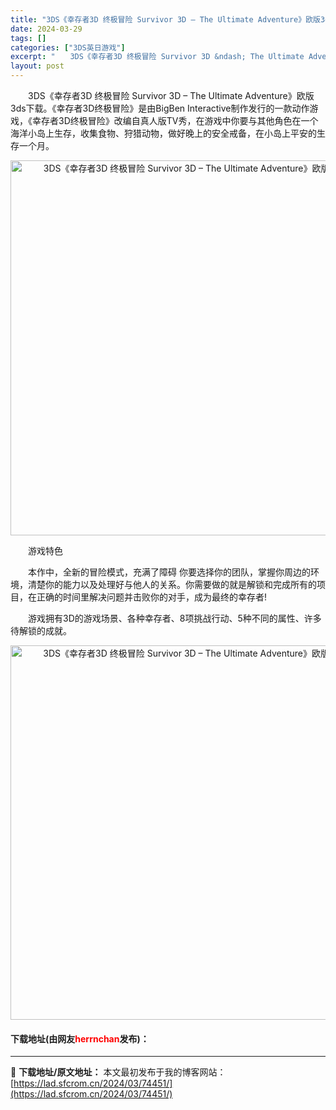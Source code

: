 ```yaml
---
title: "3DS《幸存者3D 终极冒险 Survivor 3D – The Ultimate Adventure》欧版3ds下载"
date: 2024-03-29
tags: []
categories: ["3DS英日游戏"]
excerpt: "　　3DS《幸存者3D 终极冒险 Survivor 3D &ndash; The Ultimate Adventure》欧版3ds下载。《幸存者3D终极冒险》是由BigBen Interactive制作发行的一款动作游戏，《幸存者3D终极冒险》改编自真人版TV秀，在游戏中你要与其他角色在一个海洋小岛&hellip;"
layout: post
---
```


 <p>　　3DS《幸存者3D 终极冒险 Survivor 3D &ndash; The Ultimate Adventure》欧版3ds下载。《幸存者3D终极冒险》是由BigBen Interactive制作发行的一款动作游戏，《幸存者3D终极冒险》改编自真人版TV秀，在游戏中你要与其他角色在一个海洋小岛上生存，收集食物、狩猎动物，做好晚上的安全戒备，在小岛上平安的生存一个月。</p> <p align="center"><img align="" border="0" src="https://lad.sfcrom.cn/wp-content/uploads/2024/03/20240329_660624b412c00.png" width="600" alt="3DS《幸存者3D 终极冒险 Survivor 3D – The Ultimate Adventure》欧版3ds下载" /></p> <p>　　游戏特色</p> <p>　　本作中，全新的冒险模式，充满了障碍 你要选择你的团队，掌握你周边的环境，清楚你的能力以及处理好与他人的关系。你需要做的就是解锁和完成所有的项目，在正确的时间里解决问题并击败你的对手，成为最终的幸存者!</p> <p>　　游戏拥有3D的游戏场景、各种幸存者、8项挑战行动、5种不同的属性、许多待解锁的成就。</p> <p align="center"><img align="" border="0" src="https://lad.sfcrom.cn/wp-content/uploads/2024/03/20240329_660624b56d3b0.png" width="599" alt="3DS《幸存者3D 终极冒险 Survivor 3D – The Ultimate Adventure》欧版3ds下载" /></p> <p><h4>下载地址(由网友<font color="red">herrnchan</font>发布)：</h4></p> 

---
📖 **下载地址/原文地址：** 本文最初发布于我的博客网站：[https://lad.sfcrom.cn/2024/03/74451/](https://lad.sfcrom.cn/2024/03/74451/)
